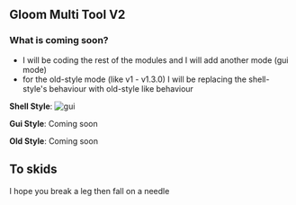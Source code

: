 ## Gloom Multi Tool V2

### What is coming soon?
- I will be coding the rest of the modules and I will add another mode (gui mode)
- for the old-style mode (like v1 - v1.3.0) I will be replacing the shell-style's behaviour with old-style like behaviour

**Shell Style**:
![gui](https://images.confusing.wtf/r/iEAfTq.png?compress=false)

**Gui Style**:
Coming soon

**Old Style**:
Coming soon

## To skids
I hope you break a leg then fall on a needle
